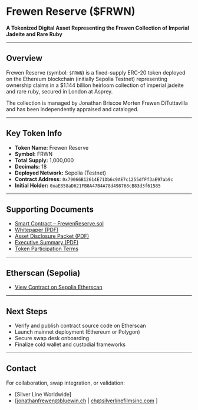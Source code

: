 # Frewen Reserve ($FRWN)

**A Tokenized Digital Asset Representing the Frewen Collection of Imperial Jadeite and Rare Ruby**

---

## Overview

Frewen Reserve (symbol: `$FRWN`) is a fixed-supply ERC-20 token deployed on the Ethereum blockchain (initially Sepolia Testnet) representing ownership claims in a $1.144 billion heirloom collection of imperial jadeite and rare ruby, secured in London at Asprey.

The collection is managed by Jonathan Briscoe Morten Frewen DiTuttavilla and has been independently appraised and cataloged.

---

## Key Token Info

- **Token Name:** Frewen Reserve  
- **Symbol:** FRWN  
- **Total Supply:** 1,000,000  
- **Decimals:** 18  
- **Deployed Network:** Sepolia (Testnet)  
- **Contract Address:** `0x79066B12614E71Db6c9AE7c1255dfFf3aE97ab9c`  
- **Initial Holder:** `0xaE858aD621FB8A47B4A78d498768cB83d3f61585`

---

## Supporting Documents

- [Smart Contract – FrewenReserve.sol](./FrewenReserve_flattened.sol)
- [Whitepaper (PDF)](./Frewen_Reserve_whitepaper.pdf)
- [Asset Disclosure Packet (PDF)](./FREWEN-COLLECTION.pdf)
- [Executive Summary (PDF)](./Asset_ExecutiveSummary.pdf)
- [Token Participation Terms](https://gateway.pinata.cloud/ipfs/QmT8f1YgEwXv3jA4dxB...)

---

## Etherscan (Sepolia)

- [View Contract on Sepolia Etherscan](https://sepolia.etherscan.io/token/0x79066b12614e71db6c9ae7c1255dfff3ae97ab9c)

---

## Next Steps

- Verify and publish contract source code on Etherscan  
- Launch mainnet deployment (Ethereum or Polygon)  
- Secure swap desk onboarding  
- Finalize cold wallet and custodial frameworks

---

## Contact

For collaboration, swap integration, or validation:
- [Silver Line Worldwide]
- [jonathanfrewen@bluewin.ch | ch@silverlinefilmsinc.com      ]
